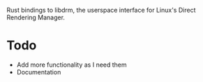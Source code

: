 Rust bindings to libdrm, the userspace interface for Linux's Direct Rendering Manager.

# Todo

- Add more functionality as I need them
- Documentation
